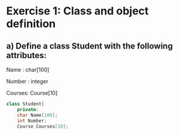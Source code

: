 # Exercise 1: Class and object definition
## a) Define a class Student with the following attributes:
Name : char[100]

Number : integer

Courses: Course[10]
~~~cpp
class Student{
	private:
	char Name[100];
	int Number;
	Course Courses[10];
~~~

